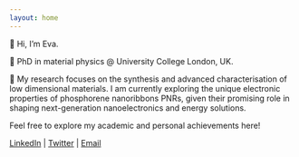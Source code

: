 ```yaml
---
layout: home
---
```



👋 Hi, I’m Eva.

:microscope: PhD in material physics @ University College London, UK. 

:ribbon: My research focuses on the synthesis and advanced characterisation of low dimensional materials. I am currently exploring the unique electronic properties of phosphorene nanoribbons PNRs, given their promising role in shaping next-generation nanoelectronics and energy solutions.

Feel free to explore my academic and personal achievements here!

[LinkedIn]([link_here]) | [Twitter]([link_here]) | [Email](mailto:youremail@domain.com)

